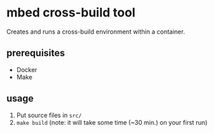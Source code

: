 # mbed cross-build tool

Creates and runs a cross-build environment within a container.

## prerequisites

- Docker
- Make

## usage

1. Put source files in `src/`
2. `make build` (note: it will take some time (~30 min.) on your first run)

